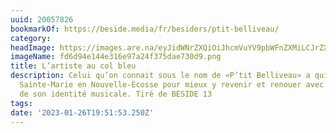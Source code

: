 ```yaml
---
uuid: 20057826
bookmarkOf: https://beside.media/fr/besiders/ptit-belliveau/
category: 
headImage: https://images.are.na/eyJidWNrZXQiOiJhcmVuYV9pbWFnZXMiLCJrZXkiOiIyMDA1NzgyNi9vcmlnaW5hbF9mZDZkOTRlMTQ0ZTMxNmU5N2EyNGYzNzVkYWU3MzBkOS5wbmciLCJlZGl0cyI6eyJyZXNpemUiOnsid2lkdGgiOjEyMDAsImhlaWdodCI6MTIwMCwiZml0IjoiaW5zaWRlIiwid2l0aG91dEVubGFyZ2VtZW50Ijp0cnVlfSwid2VicCI6eyJxdWFsaXR5Ijo5MH0sImpwZWciOnsicXVhbGl0eSI6OTB9LCJyb3RhdGUiOm51bGx9fQ==?bc=0
imageName: fd6d94e144e316e97a24f375dae730d9.png
title: L’artiste au col bleu
description: Celui qu’on connait sous le nom de «P’tit Belliveau» a quitté la baie
  Sainte-Marie en Nouvelle-Écosse pour mieux y revenir et renouer avec la charpente
  de son identité musicale. Tiré de BESIDE 13
tags: 
date: '2023-01-26T19:51:53.250Z'
---
```

